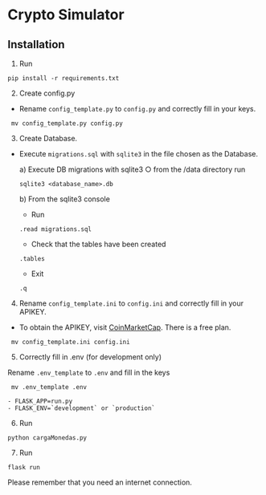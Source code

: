 # Crypto Simulator

## Installation
1. Run
```
pip install -r requirements.txt
```

2. Create config.py

* Rename `config_template.py` to `config.py` and correctly fill in your keys.

```
 mv config_template.py config.py
```

3. Create Database.

* Execute `migrations.sql` with `sqlite3` in the file chosen as the Database.

    a) Execute DB migrations with sqlite3 ○ from the /data directory run
    
    ``` 
    sqlite3 <database_name>.db

    ```
    b) From the sqlite3 console

    - Run

    ```
    .read migrations.sql
    ```

    - Check that the tables have been created

    ```
    .tables
    ```

    - Exit

    ```
    .q
    ```
4. Rename `config_template.ini` to `config.ini` and correctly fill in your APIKEY.

* To obtain the APIKEY, visit [CoinMarketCap](https://coinmarketcap.com/api/). There is a free plan.

```
 mv config_template.ini config.ini
```

5. Correctly fill in .env (for development only)

Rename `.env_template` to `.env` and fill in the keys

```
 mv .env_template .env
```

    - FLASK_APP=run.py
    - FLASK_ENV=`development` or `production`

6. Run

```
python cargaMonedas.py
```

7. Run

```
flask run
```


Please remember that you need an internet connection.
